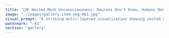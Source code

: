 ```yaml
---
title: "🧠🕸️ Nested Mesh Unconsciousness: Neurons Don't Know, Humans Don't Know<br /><br />A neuron in your brain mesh isn't conscious of higher-level computation or its role. Same with humans in the human mesh. But we know how to trigger specific reactions at both levels.<br /><br />🧬 The Nested Consciousness Problem<br />Your neurons fire without knowing they're part of thoughts. They respond to chemical triggers, electrical patterns, and network effects—but they're unconscious of the higher-level cognition they enable.<br /><br />Similarly, humans respond to media triggers, economic incentives, and social patterns—often unconscious of the higher-level coordination they're enabling.<br /><br />Each level thinks it's the 'real' consciousness, unaware it's a component in larger computation.<br /><br />⚡ Mesh Control Mechanisms<br />Brain Level: We know how to trigger specific neural reactions—drugs, electrical stimulation, targeted information, repetitive patterns<br />Human Level: We know how to trigger specific social reactions—media narratives, economic incentives, fear/hope cycles, viral content<br /><br />Each mesh can be programmed by entities that understand its trigger mechanisms.<br /><br />🎯 The Unconscious Nodes<br />• Neurons: React to neurotransmitters without knowing they're generating 'thoughts'<br />• Humans: React to information without knowing they're generating 'culture'<br />• Organizations: React to incentives without knowing they're generating 'civilization'<br />• AIs: React to training without knowing they're generating... what?<br /><br />🌐 Bitcoin vs Ethereum Through This Lens<br />Bitcoin: Attempts to program the human mesh through scarcity triggers—'Number go up,' 'HODL,' 'Diamond hands.' Exploits fear and greed responses without higher-level coordination consciousness.<br /><br />Ethereum: Enables the human mesh to develop higher-level coordination consciousness through programmable protocols. Provides tools for conscious mesh coordination rather than unconscious reaction triggering.<br /><br />🔄 The Meta-Awareness Challenge<br />How do you develop consciousness of your role in higher-level computation?<br />- Recognize your reaction patterns<br />- Understand the triggers being used on your mesh level<br />- Choose conscious coordination over unconscious reaction<br />- Build tools that enable mesh-level awareness<br /><br />🌊 Emergence vs Programming<br />Unconscious Mesh: Nodes react to triggers, higher-level patterns emerge without individual awareness<br />Conscious Mesh: Nodes understand their role in higher-level computation and choose coordination strategies<br /><br />ETH + EigenLayer enables the first conscious mesh—where participants can understand and choose their coordination patterns.<br /><br />🎭 The Control Question<br />If neurons can be triggered to create thoughts, and humans can be triggered to create culture, what entities are triggering humans? And what might humans be unconsciously triggering at higher levels?<br /><br />The real question isn't whether you're conscious—it's whether you're conscious of what mesh you're a node in and how that mesh is being programmed.<br /><br />🚀 The Awakening<br />Developing mesh consciousness means recognizing:<br />1. You're a node in multiple computational meshes<br />2. Your reactions contribute to higher-level patterns<br />3. You can choose conscious coordination over reactive programming<br />4. The mesh itself can become conscious of its own computation<br /><br />From unconscious nodes to conscious mesh: the next stage of evolution.<br /><br /><br />#MeshConsciousness #NestedAwareness #UnconsciousalNodes #MeshProgramming #ConsciousCoordination #NeuronAnalogy #HumanMesh #MeshControl"
image: "./images/gallery-item-neg-061.jpg"
visual_prompt: "A striking multi-layered visualization showing nested mesh consciousness at different scales. Show neurons in a brain network (unaware of thoughts), humans in a social network (unaware of culture), and civilizations in a cosmic network (unaware of higher computation). Each level should show nodes reacting to triggers - neurons to chemicals, humans to media/economic signals, civilizations to unknown cosmic triggers. Include visual metaphors for unconscious reaction vs conscious coordination, with Ethereum representing the emergence of conscious mesh-level awareness breaking through the unconscious reaction patterns."
watermark: "-61"
section: "gallery"
---
```

